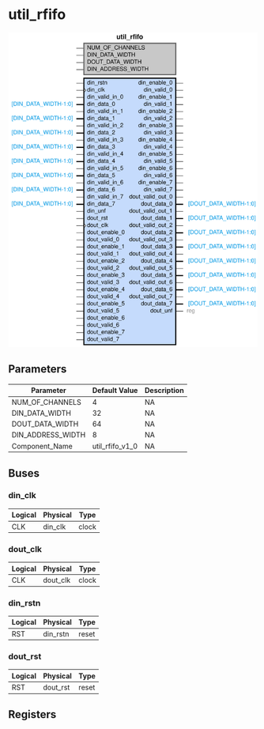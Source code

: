# util_rfifo

<center>

![util_rfifo](util_rfifo-util_rfifo.svg)

</center>

## Parameters

| Parameter | Default Value | Description |
| --------- | ------------- | ----------- |
| NUM_OF_CHANNELS | 4 | NA |
| DIN_DATA_WIDTH | 32 | NA |
| DOUT_DATA_WIDTH | 64 | NA |
| DIN_ADDRESS_WIDTH | 8 | NA |
| Component_Name | util_rfifo_v1_0 | NA |


## Buses


### din_clk
| Logical | Physical | Type |
| ------- | -------- | ---- |
| CLK | din_clk | clock |



### dout_clk
| Logical | Physical | Type |
| ------- | -------- | ---- |
| CLK | dout_clk | clock |



### din_rstn
| Logical | Physical | Type |
| ------- | -------- | ---- |
| RST | din_rstn | reset |



### dout_rst
| Logical | Physical | Type |
| ------- | -------- | ---- |
| RST | dout_rst | reset |




## Registers